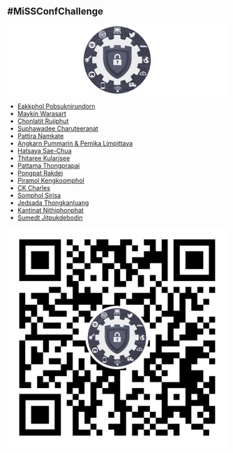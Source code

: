 ## #MiSSConfChallenge

[![](/img/MiSSConf-icon-640x202.png "MiSSConf")](https://MiSSConf.github.io)

+ [Eakkphol Pobsuknirundorn](https://www.facebook.com/eakkphol/videos/3293831270696126/)
+ [Maykin Warasart](https://www.facebook.com/maeklong/posts/10220293356537949)
+ [Chonlatit Rujiphut](https://www.facebook.com/Tsunakun27/videos/3432440680117846/)
+ [Suphawadee Charuteeranat](https://www.facebook.com/thdeemiss03/videos/2959085644182542/)
+ [Pattira Namkate](https://www.facebook.com/baitoeyJa/videos/10158195250664618/)
+ [Angkarn Pummarin & Pemika Limpittaya](https://www.facebook.com/100001067366066/posts/3053481184697430)
+ [Hatsaya Sae-Chua](https://www.facebook.com/permalink.php?story_fbid=1517355111780362&id=100005176634024)
+ [Thitaree Kularjsee](https://www.facebook.com/yaipanggogii/posts/2892277527486015)
+ [Pattama Thongprapai](https://www.facebook.com/pattama.thongprapai/posts/10217962378392691)
+ [Pongpat Rakdej](https://www.facebook.com/pongpatrakdej/posts/1530636897094671)
+ [Piramol Kengkoomphol](https://www.facebook.com/1617158307/posts/10220560637998731)
+ [CK Charles](https://youtu.be/xxywF8umhX8)
+ [Somphol Sirisa](https://www.facebook.com/drunkenman/posts/3713624175374463)
+ [Jedsada Thongkanluang](https://www.facebook.com/100000128543995/posts/3497331986947718)
+ [Kantinat Nithiphonphat](https://www.facebook.com/n.kantinat/videos/3211515155525868)
+ [Sumedt Jitpukdebodin](https://web.facebook.com/sumedt.jitpukdebodin/posts/10158489672714579)

[![](/img/lineat-missconf-v2-640.png "Talk w/ us via LINE")](https://line.me/R/ti/p/%40missconf)